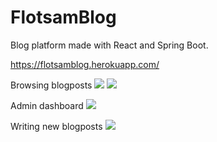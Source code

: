 # FlotsamBlog
Blog platform made with React and Spring Boot.

https://flotsamblog.herokuapp.com/


Browsing blogposts
![](https://i.ibb.co/YXM5ys1/GSt-QN5xxml.gif)
![](https://i.ibb.co/7zVBxkV/FXHp-TV4b-XS.gif)

Admin dashboard
![](https://i.ibb.co/2nkqfsx/9-OVHo8a-D0s.gif)

Writing new blogposts
![](https://i.ibb.co/0ncgR4Q/c58-YVpesu-X.gif)
